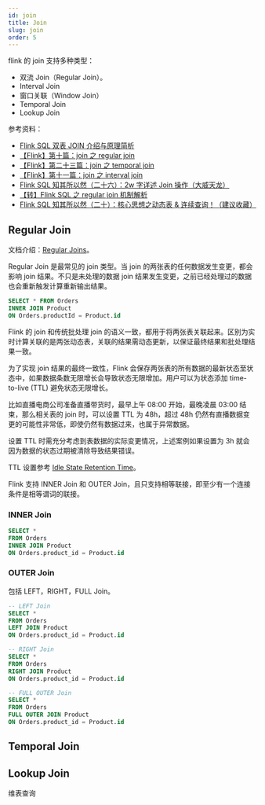 ```yaml
---
id: join
title: Join
slug: join
order: 5
---
```


flink 的 join 支持多种类型：

- 双流 Join（Regular Join）。
- Interval Join
- 窗口关联（Window Join）
- Temporal Join
- Lookup Join

参考资料：

- [Flink SQL 双表 JOIN 介绍与原理简析](https://xie.infoq.cn/article/624534862bf0fba3c19adecb0)
- [【Flink】第十篇：join 之 regular join](https://mp.weixin.qq.com/s?__biz=MzIwMTUzMjQ3Mw==&mid=2247484173&idx=1&sn=54144c60eff285156c0539879f6e6fc6&chksm=96ed365ba19abf4dc83e4fdf3eca0ab7e0a7625ac83dacfb1aca3deffa3b355d4a39e95470a0&scene=21#wechat_redirect)
- [【Flink】第二十三篇：join 之 temporal join](https://cloud.tencent.com/developer/article/1969409)
- [【Flink】第十一篇：join 之 interval join](https://mp.weixin.qq.com/s?__biz=MzIwMTUzMjQ3Mw==&mid=2247484185&idx=1&sn=89c914557918f1f8977fd4efbddc8249&chksm=96ed364fa19abf59faf3fd65997b3753b30f979aa8a7efe8af28dbf7a794a1538f4e5cdef4f6&scene=21#wechat_redirect)
- [Flink SQL 知其所以然（二十六）：2w 字详述 Join 操作（大威天龙）](https://mp.weixin.qq.com/s/zR2ukRjiw-IqUDX894NyGw)
- [【转】Flink SQL 之 regular join 机制解析](https://mp.weixin.qq.com/s/OyZqw6YScwysM8-UW4sBWA)
- [Flink SQL 知其所以然（二十）：核心思想之动态表 & 连续查询！（建议收藏）](https://mp.weixin.qq.com/s/Kq0hRcnWNXeLhOekG1OoDA)

## Regular Join

文档介绍：[Regular Joins](https://nightlies.apache.org/flink/flink-docs-release-1.17/docs/dev/table/sql/queries/joins/#regular-joins)。

Regular Join 是最常见的 join 类型。当 join 的两张表的任何数据发生变更，都会影响 join 结果。不只是未处理的数据 join 结果发生变更，之前已经处理过的数据也会重新触发计算重新输出结果。

```sql
SELECT * FROM Orders
INNER JOIN Product
ON Orders.productId = Product.id
```

Flink 的 join 和传统批处理 join 的语义一致，都用于将两张表关联起来。区别为实时计算关联的是两张动态表，关联的结果需动态更新，以保证最终结果和批处理结果一致。

为了实现 join 结果的最终一致性，Flink 会保存两张表的所有数据的最新状态至状态中，如果数据条数无限增长会导致状态无限增加。用户可以为状态添加 time-to-live (TTL) 避免状态无限增长。

比如直播电商公司准备直播带货时，最早上午 08:00 开始，最晚凌晨 03:00 结束，那么相关表的 join 时，可以设置 TTL 为 48h，超过 48h 仍然有直播数据变更的可能性非常低，即使仍然有数据过来，也属于异常数据。

设置 TTL 时需充分考虑到表数据的实际变更情况，上述案例如果设置为 3h 就会因为数据的状态过期被清除导致结果错误。

TTL 设置参考 [Idle State Retention Time](https://nightlies.apache.org/flink/flink-docs-release-1.17/docs/dev/table/concepts/overview/#idle-state-retention-time)。

Flink 支持 INNER Join 和 OUTER Join，且只支持相等联接，即至少有一个连接条件是相等谓词的联接。

### INNER Join

```sql
SELECT *
FROM Orders
INNER JOIN Product
ON Orders.product_id = Product.id
```

### OUTER Join

包括 LEFT，RIGHT，FULL Join。

```sql
-- LEFT Join
SELECT *
FROM Orders
LEFT JOIN Product
ON Orders.product_id = Product.id

-- RIGHT Join
SELECT *
FROM Orders
RIGHT JOIN Product
ON Orders.product_id = Product.id

-- FULL OUTER Join
SELECT *
FROM Orders
FULL OUTER JOIN Product
ON Orders.product_id = Product.id
```

## Temporal Join

## Lookup Join

维表查询
